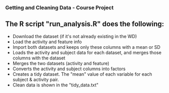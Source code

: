 ### Getting and Cleaning Data - Course Project

## The R script "run_analysis.R" does the following:

* Download the dataset (if it's not already existing in the WD)
* Load the activity and feature info
* Import both datasets and keeps only these columns with a mean or SD
* Loads the activity and subject data for each dataset, and merges those columns with the dataset
* Merges the two datasets (activity and feature)
* Converts the activity and subject columns into factors
* Creates a tidy dataset. The "mean" value of each variable for each subject & activity pair.
* Clean data is shown in the "tidy_data.txt"
